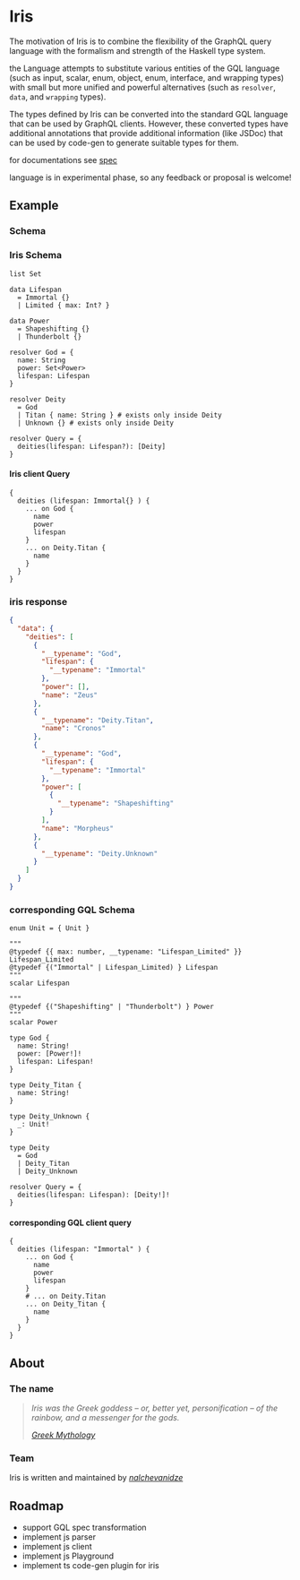 # Iris

The motivation of Iris is to combine the flexibility of the GraphQL query language with the formalism and strength of the Haskell type system.

the Language attempts to substitute various entities of the GQL language (such as input, scalar, enum, object, enum, interface, and wrapping types) with small but more unified and powerful alternatives (such as `resolver`, `data`, and `wrapping` types).

The types defined by Iris can be converted into the standard GQL language that can be used by GraphQL clients. However, these converted types have additional annotations that provide additional information (like JSDoc) that can be used by code-gen to generate suitable types for them.

for documentations see [spec](https://github.com/nalchevanidze/iris/tree/main/spec/index.md)

language is in experimental phase, so any feedback or proposal is welcome!

## Example

### Schema

### Iris Schema

```gql
list Set

data Lifespan 
  = Immortal {} 
  | Limited { max: Int? }

data Power
  = Shapeshifting {}
  | Thunderbolt {}

resolver God = {
  name: String
  power: Set<Power>
  lifespan: Lifespan
}

resolver Deity
  = God
  | Titan { name: String } # exists only inside Deity
  | Unknown {} # exists only inside Deity

resolver Query = {
  deities(lifespan: Lifespan?): [Deity]
}
```

#### Iris client Query

```gql
{
  deities (lifespan: Immortal{} ) {
    ... on God {
      name
      power
      lifespan
    }
    ... on Deity.Titan {
      name
    }
  }
}
```

### iris response

```json
{
  "data": {
    "deities": [
      {
        "__typename": "God",
        "lifespan": {
          "__typename": "Immortal"
        },
        "power": [],
        "name": "Zeus"
      },
      {
        "__typename": "Deity.Titan",
        "name": "Cronos"
      },
      {
        "__typename": "God",
        "lifespan": {
          "__typename": "Immortal"
        },
        "power": [
          {
            "__typename": "Shapeshifting"
          }
        ],
        "name": "Morpheus"
      },
      {
        "__typename": "Deity.Unknown"
      }
    ]
  }
}
```

### corresponding GQL Schema

```gql
enum Unit = { Unit }

"""
@typedef {{ max: number, __typename: "Lifespan_Limited" }} Lifespan_Limited
@typedef {("Immortal" | Lifespan_Limited) } Lifespan
"""
scalar Lifespan

"""
@typedef {("Shapeshifting" | "Thunderbolt") } Power
""" 
scalar Power

type God {
  name: String!
  power: [Power!]!
  lifespan: Lifespan!
}

type Deity_Titan { 
  name: String!
}

type Deity_Unknown {
  _: Unit!
}

type Deity
  = God
  | Deity_Titan
  | Deity_Unknown

resolver Query = {
  deities(lifespan: Lifespan): [Deity!]!
}
```

#### corresponding GQL client query

```gql
{
  deities (lifespan: "Immortal" ) {
    ... on God {
      name
      power
      lifespan
    }
    # ... on Deity.Titan 
    ... on Deity_Titan {
      name
    }
  }
}
```

## About

### The name

> _Iris was the Greek goddess – or, better yet, personification – of the rainbow, and a messenger for the gods._
>
> _[Greek Mythology](https://www.greekmythology.com/Other_Gods/Iris/iris.html)_

### Team

Iris is written and maintained by [_nalchevanidze_](https://github.com/nalchevanidze)

## Roadmap

- support GQL spec transformation
- implement js parser
- implement js client
- implement js Playground
- implement ts code-gen plugin for iris
